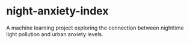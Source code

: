 # night-anxiety-index
A machine learning project exploring the connection between nighttime light pollution and urban anxiety levels.
